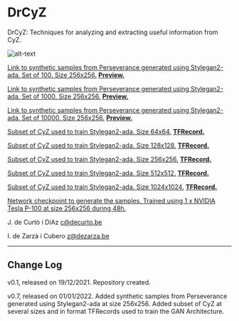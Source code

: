 # DrCyZ

DrCyZ: Techniques for analyzing and extracting useful information from CyZ.

![alt-text](https://github.com/decurtoidiaz/drcyz/blob/main/dr_cyz%2B.png)

<a href="https://drive.google.com/file/d/1-J08NqQH8Jrzk7ReR29rL2RI6x14qEJC/view?usp=sharing">Link to synthetic samples from Perseverance generated using Stylegan2-ada. Set of 100. Size 256x256.</a>
<a href="https://drive.google.com/drive/folders/1mWAyJAq5gtMuNFKMpkZr8Kwh4Z2c4qAw?usp=sharing"><strong>Preview.</strong></a>

<a href="https://drive.google.com/file/d/1-N-63DSR2RfobYxHcWsp0BOU11af8Oon/view?usp=sharing">Link to synthetic samples from Perseverance generated using Stylegan2-ada. Set of 1000. Size 256x256.</a>
<a href="https://drive.google.com/drive/folders/1OWKe_NqU-eOdHLLgqI8VqIaieB27D5j_?usp=sharing"><strong>Preview.</strong></a>

<a href="https://drive.google.com/file/d/1-ZRgauIGrg8NCdNoDO_Fkz3qO-qZdUEl/view?usp=sharing">Link to synthetic samples from Perseverance generated using Stylegan2-ada. Set of 10000. Size 256x256.</a>
<a href="https://drive.google.com/drive/folders/1z4aao0IHWB9SAXUuE8FTGsDf0ETypZ19?usp=sharing"><strong>Preview.</strong></a>

<a href="https://drive.google.com/file/d/1-LGMBQPPbjcqN876PvE_cggC2FYc_M4w/view?usp=sharing">Subset of CyZ used to train Stylegan2-ada. Size 64x64.</a>
<a href="https://drive.google.com/file/d/1-GEauUpZ1YJrkT0KnG2Tg-2NB1N8ZlXI/view?usp=sharing"><strong>TFRecord.</strong></a>

<a href="https://drive.google.com/file/d/1-F2beTSOShvTDMxTLpnaRy-iZdyBo4xi/view?usp=sharing">Subset of CyZ used to train Stylegan2-ada. Size 128x128.</a>
<a href="https://drive.google.com/file/d/1-7q36vBGXzMapnCU32rpQO73il2MBt_J/view?usp=sharing"><strong>TFRecord.</strong></a>

<a href="https://drive.google.com/file/d/1-XUFPWs_E_REbEgb2tZT8yuAg2BkOyVV/view?usp=sharing">Subset of CyZ used to train Stylegan2-ada. Size 256x256.</a>
<a href="https://drive.google.com/file/d/1-WS0rT6GGL1ny8ToWEGI2fQiMND6oZpz/view?usp=sharing"><strong>TFRecord.</strong></a>

<a href="https://drive.google.com/file/d/1-WPCWUmKlYcurbai3de610LDeWF06x9H/view?usp=sharing">Subset of CyZ used to train Stylegan2-ada. Size 512x512.</a>
<a href="https://drive.google.com/file/d/1-VOo1SA5n8IIc9yav4c_xnk-TWeRj0F8/view?usp=sharing"><strong>TFRecord.</strong></a>

<a href="https://drive.google.com/file/d/1-10jwzgkSGeENiq0CAjumRNgCSq2LRU5/view?usp=sharing">Subset of CyZ used to train Stylegan2-ada. Size 1024x1024.</a>
<a href="https://drive.google.com/file/d/11vh7UhcHpUGpBkbzW_NcYUqvE8u3Tqv_/view?usp=sharing"><strong>TFRecord.</strong></a>

<a href="https://drive.google.com/file/d/1CQ0iw9C2bGGzNLSYbA5mt0qgfy4jgECq/view?usp=sharing">Network checkpoint to generate the samples. Trained using 1 x NVIDIA Tesla P-100 at size 256x256 during 48h.</a>

J. de Curtò i DíAz c@decurto.be

I. de Zarzà i Cubero z@dezarza.be
	
--------------------------------------------------------
Change Log
--------------------------------------------------------
v0.1, released on 19/12/2021. Repository created.

v0.7, released on 01/01/2022. Added synthetic samples from Perseverance generated using Stylegan2-ada at size 256x256. Added subset of CyZ at several sizes and in format TFRecords used to train the GAN Architecture.


